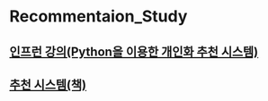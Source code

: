 # Recommentaion_Study


## [인프런 강의(Python을 이용한 개인화 추천 시스템)](https://github.com/HwangHanJae/Recommentaion_Study/tree/main/inflearn_recsys)

## [추천 시스템(책)](https://github.com/HwangHanJae/Recommentaion_Study/tree/main/book_Recommender_Systems)
